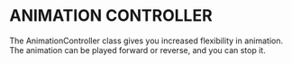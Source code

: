 # ANIMATION CONTROLLER

The AnimationController class gives you increased flexibility in animation. The animation can
be played forward or reverse, and you can stop it.
